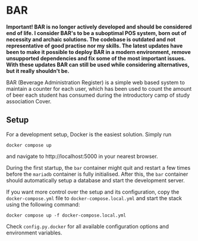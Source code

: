 BAR
===

**Important! BAR is no longer actively developed and should be considered end of life. I consider BAR's to be a suboptimal POS system, born out of necessity and archaic solutions. The codebase is outdated and not representative of good practise nor my skills. The latest updates have been to make it possible to deploy BAR in a modern environment, remove unsupported dependencies and fix some of the most important issues. With these updates BAR can still be used while considering alternatives, but it really shouldn't be.** 

BAR (Beverage Administration Register) is a simple web based system to maintain a counter for each user, which has been used to count the amount of beer each student has consumed during the introductory camp of study association Cover.

## Setup ##
For a development setup, Docker is the easiest solution. Simply run

```
docker compose up
```

and navigate to http://localhost:5000 in your nearest browser.

During the first startup, the `bar` container might quit and restart a few times before the `mariadb` container is fully initialised. After this, the `bar` container should automatically setup a database and start the development server.

If you want more control over the setup and its configuration, copy the `docker-compose.yml` file to `docker-compose.local.yml` and start the stack using the following command:

```
docker compose up -f docker-compose.local.yml
```

Check `config.py.docker` for all available configuration options and environment variables.

